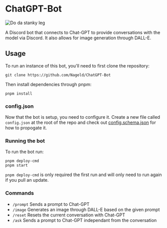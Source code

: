# ChatGPT-Bot
![Do da stanky leg](https://img.shields.io/static/v1?label=do%20da&message=stanky%20leg&color=purple&style=for-the-badge)


A Discord bot that connects to Chat-GPT to provide conversations with the model via Discord. It also allows for image generation through DALL-E.

## Usage

To run an instance of this bot, you'll need to first clone the repository:

```
git clone https://github.com/Nageld/ChatGPT-Bot
```

Then install dependencies through pnpm:

```
pnpm install
```

### config.json

Now that the bot is setup, you need to configure it. Create a new file called `config.json` at the root of the repo and check out [config.schema.json](https://github.com/Nageld/ChatGPT-Bot/blob/main/config.schema.json) for how to propogate it.

### Running the bot

To run the bot run:

```
pnpm deploy-cmd
pnpm start
```

`pnpm deploy-cmd` is only required the first run and will only need to run again if you pull an update.

### Commands

- `/prompt` Sends a prompt to Chat-GPT
- `/image` Generates an image through DALL-E based on the given prompt
- `/reset` Resets the current conversation with Chat-GPT
- `/ask` Sends a prompt to Chat-GPT independant from the conversation

